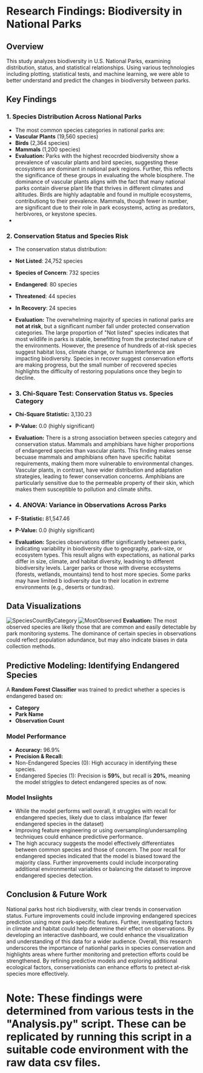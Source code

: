 # Research Findings: Biodiversity in National Parks 
## Overview
This study analyzes biodiversity in U.S. National Parks, examining distribution, status, and statistical relationships. Using various technologies including plotting, statistical tests, and machine learning, we were able to better understand and predict the changes in biodiversity between parks.

## Key Findings
### 1. Species Distribution Across National Parks
- The most common species categories in national parks are:
-   **Vascular Plants** (19,560 species)
-   **Birds** (2,364 species)
-   **Mammals** (1,200 species)
- **Evaluation:** Parks with the highest recocrded biodiversity show a prevalence of vascular plants and bird species, suggesting these ecosystems are dominant in national park regions. Further, this reflects the significance of these groups in evaluating the whole biosphere. The dominance of vascular plants aligns with the fact that many national parks contain diverse plant life that thrives in different climates and altitudes. Birds are highly adaptable and found in multiple ecosystems, contributiong to their prevalence. Mammals, though fewer in number, are significant due to their role in park ecosystems, acting as predators, herbivores, or keystone species.
- 

### 2. Conservation Status and Species Risk
- The conservation status distribution:
-   **Not Listed**: 24,752 species
-   **Species of Concern**: 732 species
-   **Endangered**: 80 species
-   **Threatened**: 44 species
-   **In Recovery**: 24 species
- **Evaluation:** The overwhelming majority of species in national parks are **not at risk**, but a significant number fall under protected conservation categories. The large proportion of "Not listed" species indicates that most wildlife in parks is stable, benefitting from the protected nature of the environments. However, the presence of hundreds of at-risk species suggest habitat loss, climate change, or human interference are impacting biodiversity. Species in recover suggest conservation efforts are making progress, but the small number of recovered species highlights the difficulty of restoring populations once they begin to decline.

- ### 3. Chi-Square Test: Conservation Status vs. Species Category
- **Chi-Square Statistic:** 3,130.23
- **P-Value:** 0.0 (highly significant)
- **Evaluation:** There is a strong association between species category and conservation status. Mammals and amphibians have higher proportions of endangered species than vascular plants. This finding makes sense becuase mammals and amphibians often have specific habitat requirements, making them more vulnerable to environmental changes. Vascular plants, in contrast, have wider distribution and adaptation strategies, leading to fewer conservation concerns. Amphibians are particularly sensitive due to the permeable property of their skin, which makes them susceptible to pollution and climate shifts.

- ### 4. ANOVA: Variance in Observations Across Parks
- **F-Statistic:** 81,547.46
- **P-Value:** 0.0 (highly significant)
- **Evaluation:** Species observations differ significantly between parks, indicating variability in biodiversity due to geography, park-size, or ecosystem types. This result aligns with expectations, as national parks differ in size, climate, and habitat diversity, leadning to different biodiversity levels. Larger parks or those with diverse ecosystems (forests, wetlands, mountains) tend to host more species. Some parks may have limited b iodiversity due to their location in extreme environments (e.g., deserts or tundras).
  
## Data Visualizations
![SpeciesCountByCategory](https://github.com/user-attachments/assets/0d4a3a4d-6cc6-46b3-b457-ee76306354ca)
![MostObserved](https://github.com/user-attachments/assets/6886138d-d55c-4fc1-ad26-540cd62bc311)
**Evaluation:** The most observed species are likely those that are common and easily detectable by park monitoring systems. The dominance of certain species in observations could reflect population adundance, but may also indicate biases in data collection methods.

## Predictive Modeling: Identifying Endangered Species
A **Random Forest Classifier** was trained to predict whether a species is endangered based on:
- **Category**
- **Park Name**
- **Observation Count**
### Model Performance
- **Accuracy:** 96.9%
- **Precision & Recall:**
-   Non-Endangered Species (0): High accuracy in identifying these species.
-   Endangered Species (1): Precision is **59%**, but recall is **20%**, meaning the model striggles to detect endangered species as of now.
### Model Insiights
- While the model performs well overall, it struggles with recall for endangered species, likely due to class imbalance (far fewer endangered species in the dataset)
- Improving feature engineering or using oversampling/undersampling techniques could enhance predictive performance.
- The high accuracy suggests the model effectively differentiates between common species and those of concern. The poor recall for endangered species indicated that the model is biased toward the majority class. Further improvements could include incorporating additional environmental variables or balancing the dataset to improve endangered species detection.

## Conclusion & Future Work
National parks host rich biodiversity, with clear trends in conservation status. Furture improvements could include improving endangered specices prediction using more park-specific features. Further, investigating factors in climate and habitat could help determine their effect on observations. By developing an interactive dashboard, we could enhance the visualization and understanding of this data for a wider audience. Overall, this research underscores the importance of nationhal parks in species conservation and highlights areas where further monitoring and pretection efforts could be strengthened. By refining predictive models and exploring additional ecological factors, conservationists can enhance efforts to pretect at-risk species more effectively. 

# **Note: These findings were determined from various tests in the "Analysis.py" script. These can be replicated by running this script in a suitable code environment with the raw data csv files.**
